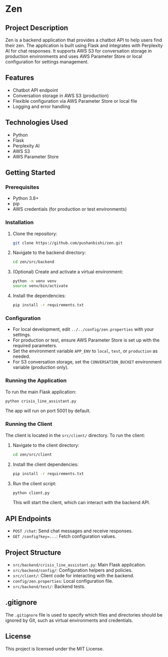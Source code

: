 # Zen

## Project Description
Zen is a backend application that provides a chatbot API to help users find their zen. The application is built using Flask and integrates with Perplexity AI for chat responses. It supports AWS S3 for conversation storage in production environments and uses AWS Parameter Store or local configuration for settings management.

## Features
- Chatbot API endpoint
- Conversation storage in AWS S3 (production)
- Flexible configuration via AWS Parameter Store or local file
- Logging and error handling

## Technologies Used
- Python
- Flask
- Perplexity AI
- AWS S3
- AWS Parameter Store

## Getting Started

### Prerequisites
- Python 3.8+
- pip
- AWS credentials (for production or test environments)

### Installation
1. Clone the repository:
    ```bash
    git clone https://github.com/pushanbishi/zen.git
    ```
2. Navigate to the backend directory:
    ```bash
    cd zen/src/backend
    ```
3. (Optional) Create and activate a virtual environment:
    ```bash
    python -m venv venv
    source venv/bin/activate
    ```
4. Install the dependencies:
    ```bash
    pip install -r requirements.txt
    ```

### Configuration
- For local development, edit `../../config/zen.properties` with your settings.
- For production or test, ensure AWS Parameter Store is set up with the required parameters.
- Set the environment variable `APP_ENV` to `local`, `test`, or `production` as needed.
- For S3 conversation storage, set the `CONVERSATION_BUCKET` environment variable (production only).

### Running the Application
To run the main Flask application:
```bash
python crisis_line_assistant.py
```
The app will run on port 5001 by default.

### Running the Client
The client is located in the `src/client/` directory. To run the client:
1. Navigate to the client directory:
    ```bash
    cd zen/src/client
    ```
2. Install the client dependencies:
    ```bash
    pip install -r requirements.txt
    ```
3. Run the client script:
    ```bash
    python client.py
    ```
   This will start the client, which can interact with the backend API.

## API Endpoints
- `POST /chat`: Send chat messages and receive responses.
- `GET /config?key=...`: Fetch configuration values.

## Project Structure
- `src/backend/crisis_line_assistant.py`: Main Flask application.
- `src/backend/config/`: Configuration helpers and policies.
- `src/client/`: Client code for interacting with the backend.
- `config/zen.properties`: Local configuration file.
- `src/backend/test/`: Backend tests.



## .gitignore
The `.gitignore` file is used to specify which files and directories should be ignored by Git, such as virtual environments and credentials.

## License
This project is licensed under the MIT License.